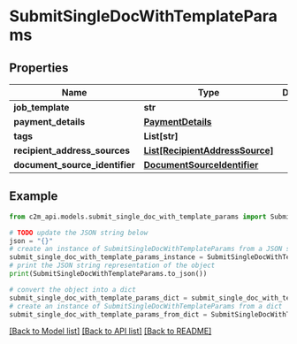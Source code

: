 # SubmitSingleDocWithTemplateParams


## Properties

Name | Type | Description | Notes
------------ | ------------- | ------------- | -------------
**job_template** | **str** |  | 
**payment_details** | [**PaymentDetails**](PaymentDetails.md) |  | 
**tags** | **List[str]** |  | [optional] 
**recipient_address_sources** | [**List[RecipientAddressSource]**](RecipientAddressSource.md) |  | 
**document_source_identifier** | [**DocumentSourceIdentifier**](DocumentSourceIdentifier.md) |  | 

## Example

```python
from c2m_api.models.submit_single_doc_with_template_params import SubmitSingleDocWithTemplateParams

# TODO update the JSON string below
json = "{}"
# create an instance of SubmitSingleDocWithTemplateParams from a JSON string
submit_single_doc_with_template_params_instance = SubmitSingleDocWithTemplateParams.from_json(json)
# print the JSON string representation of the object
print(SubmitSingleDocWithTemplateParams.to_json())

# convert the object into a dict
submit_single_doc_with_template_params_dict = submit_single_doc_with_template_params_instance.to_dict()
# create an instance of SubmitSingleDocWithTemplateParams from a dict
submit_single_doc_with_template_params_from_dict = SubmitSingleDocWithTemplateParams.from_dict(submit_single_doc_with_template_params_dict)
```
[[Back to Model list]](../README.md#documentation-for-models) [[Back to API list]](../README.md#documentation-for-api-endpoints) [[Back to README]](../README.md)


